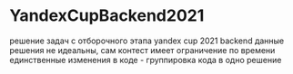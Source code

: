 # YandexCupBackend2021
решение задач с отборочного этапа yandex cup 2021 backend
данные решения не идеальны, сам контест имеет ограничение по времени 
единственные изменения в коде - группировка кода в одно решение 
